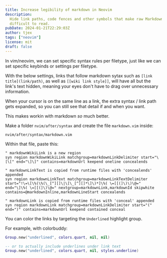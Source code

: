 ```yaml
---
title: Increase legibility of markdown in Neovim
description:
  Hide link paths, code fences and other symbols that make raw Markdown a bit
  difficult to read.
pubDate: 2024-01-21T22:29:03Z
author: tjex
tags: ["neovim"]
license: mit
draft: false
---
```


In vim/neovim, we can set specific syntax rules per filetype, just like we can
set specific keybinds or settings per filetype.

With the below settings, links that follow markdown sytax such as
`[link title](link/path)`, as well as `[[wiki link style]]`, will have all but
the link's text hidden, meaning your eyes don't have to drag over unnecessary
information.

When your cursor is on the same line as a link, the extra syntax / link path
gets expanded, so you can still see that detail if and when you want.

This makes workin with markdown _so_ much better.

Make a folder `nvim/after/syntax` and create the file `markdown.vim` inside:

`nvim/after/syntax/markdown.vim`

Within that file, paste this:

```vim
" markdownWikiLink is a new region
syn region markdownWikiLink matchgroup=markdownLinkDelimiter start="\[\[" end="\]\]" contains=markdownUrl keepend oneline concealends

" markdownLinkText is copied from runtime files with 'concealends' appended
syn region markdownLinkText matchgroup=markdownLinkTextDelimiter start="!\=\[\%(\%(\_[^][]\|\[\_[^][]*\]\)*]\%( \=[[(]\)\)\@=" end="\]\%( \=[[(]\)\@=" nextgroup=markdownLink,markdownId skipwhite contains=@markdownInline,markdownLineStart concealends

" markdownLink is copied from runtime files with 'conceal' appended
syn region markdownLink matchgroup=markdownLinkDelimiter start="(" end=")" contains=markdownUrl keepend contained conceal

```

You can color the links by targeting the `Underlined` highlight group.

For example, with colorbuddy:

```lua
Group.new("underlined", colors.quart, nil, nil)

-- or to actually include underlines under link text
Group.new("underlined", colors.quart, nil, styles.underline)

```
